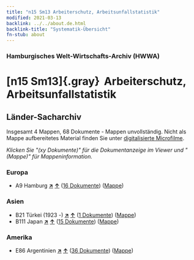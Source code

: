 ```yaml
---
title: "n15 Sm13 Arbeiterschutz, Arbeitsunfallstatistik"
modified: 2021-03-13
backlink: ../../about.de.html
backlink-title: "Systematik-Übersicht"
fn-stub: about
---
```


### Hamburgisches Welt-Wirtschafts-Archiv (HWWA)

# [n15 Sm13]{.gray}&#8201; Arbeiterschutz, Arbeitsunfallstatistik&#160; 







## Länder-Sacharchiv




Insgesamt 4 Mappen, 68 Dokumente - Mappen unvollständig.
Nicht als Mappe aufbereitetes Material finden Sie unter [digitalisierte Microfilme](/film/h1_sh.de.html).

_Klicken Sie "(xy Dokumente)" für die Dokumentanzeige im Viewer und "(Mappe)" für Mappeninformation._




### Europa

- A9 Hamburg [**&nearr;**](../../../geo/i/140905/about.de.html "Hamburg (alle Mappen)") [**&uarr;**](../../../geo/about.de.html#A9 "Ländersystematik") (<a href="https://pm20.zbw.eu/iiifview/folder/sh/140905,145177" title="über: Hamburg : Arbeiterschutz, Arbeitsunfallstatistik" target="_blank">16 Dokumente</a>) ([Mappe](../../../../folder/sh/1409xx/140905/1451xx/145177/about.de.html))

### Asien

- B21 Türkei (1923 -) [**&nearr;**](../../../geo/i/141111/about.de.html "Türkei (1923 -) (alle Mappen)") [**&uarr;**](../../../geo/about.de.html#B21 "Ländersystematik") (<a href="https://pm20.zbw.eu/iiifview/folder/sh/141111,145177" title="über: Türkei (1923 -) : Arbeiterschutz, Arbeitsunfallstatistik" target="_blank">1 Dokumente</a>) ([Mappe](../../../../folder/sh/1411xx/141111/1451xx/145177/about.de.html))
- B111 Japan [**&nearr;**](../../../geo/i/141272/about.de.html "Japan (alle Mappen)") [**&uarr;**](../../../geo/about.de.html#B111 "Ländersystematik") (<a href="https://pm20.zbw.eu/iiifview/folder/sh/141272,145177" title="über: Japan : Arbeiterschutz, Arbeitsunfallstatistik" target="_blank">15 Dokumente</a>) ([Mappe](../../../../folder/sh/1412xx/141272/1451xx/145177/about.de.html))

### Amerika

- E86 Argentinien [**&nearr;**](../../../geo/i/141692/about.de.html "Argentinien (alle Mappen)") [**&uarr;**](../../../geo/about.de.html#E86 "Ländersystematik") (<a href="https://pm20.zbw.eu/iiifview/folder/sh/141692,145177" title="über: Argentinien : Arbeiterschutz, Arbeitsunfallstatistik" target="_blank">36 Dokumente</a>) ([Mappe](../../../../folder/sh/1416xx/141692/1451xx/145177/about.de.html))








